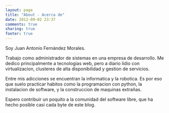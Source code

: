 ```yaml
---
layout: page
title: "About - Acerca de"
date: 2012-09-02 23:37
comments: true
sharing: true
footer: true
---
```


Soy Juan Antonio Fernández Morales.

Trabajo como administrador de sistemas en una empresa de desarrollo. Me dedico principalmente a tecnologias web, pero a diario lidio con virtualizacion, clusteres de alta disponibilidad y gestion de servicios.

Entre mis adicciones se encuentran la informatica y la robotica. Es por eso que suelo practicar habitos como la programacion con python, la instalacion de software, y la construccion de maquinas extrañas. 

Espero contribuir un poquito a la comunidad del software libre, que ha hecho posible casi cada byte de este blog.


